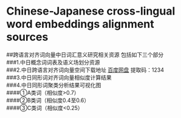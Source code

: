 # Chinese-Japanese cross-lingual word embeddings alignment sources 
##跨语言对齐词向量中日词汇意义研究相关资源 包括如下三个部分  
###1.中日概念词词表及语义场划分资源  
###2.中日跨语言对齐词向量空间下载地址 [百度网盘](https://pan.baidu.com/s/1trRkkTFalw70jIo0mDO0NQ) 提取码：1234  
###3.中日同形词对齐词向量相似度计算结果  
###4.中日同形词聚类分析结果可视化图  
####①A类词（相似度>0.7）  
####②B类词（相似度0.4至0.6）  
####③C类词（相似度<0.25）  

